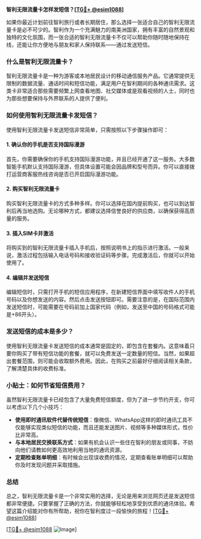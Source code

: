 **智利无限流量卡怎样发短信？[[TG💪+ @esim1088](https://t.me/s/esim1088)]**

如果你最近计划前往智利旅行或者长期居住，那么选择一张适合自己的智利无限流量卡是必不可少的。智利作为一个充满魅力的南美洲国家，拥有丰富的自然景观和独特的文化氛围，而一张合适的智利无限流量卡不仅可以帮助你随时随地保持在线，还能让你方便地与朋友和家人保持联系——通过发送短信。

### 什么是智利无限流量卡？

智利无限流量卡是一种为游客或本地居民设计的移动通信服务产品。它通常提供无限制的数据流量、通话时间和短信功能，满足用户在智利期间的各种通讯需求。这类卡非常适合那些需要频繁上网查看地图、社交媒体或是观看视频的人士，同时也为那些想要保持与外界联系的人提供了便利。

### 如何使用智利无限流量卡发短信？

使用智利无限流量卡发送短信非常简单，只需按照以下步骤操作即可：

#### 1. 确认你的手机是否支持国际漫游

首先，你需要确保你的手机支持国际漫游功能，并且已经开通了这一服务。大多数智能手机默认支持国际漫游，但具体设置可能会因品牌和型号而异。你可以直接拨打运营商客服热线咨询是否已开启国际漫游功能。

#### 2. 购买智利无限流量卡

购买智利无限流量卡的方式多种多样。你可以选择在国内提前购买，也可以到达智利后再当地选购。无论哪种方式，都建议选择信誉良好的供应商，以确保获得高质量的服务。

#### 3. 插入SIM卡并激活

将购买到的智利无限流量卡插入手机后，按照说明书上的指示进行激活。一般来说，激活过程包括输入电话号码和接收验证码等步骤。完成激活后，你就可以开始使用了。

#### 4. 编辑并发送短信

编辑短信时，只需打开手机的短信应用程序，在新建短信界面中填写收件人的手机号码以及你想发送的内容。然后点击发送按钮即可。需要注意的是，在国际范围内发送短信时，可能需要在号码前加上国家代码（例如，发送至中国的号码格式可能是+86开头）。

### 发送短信的成本是多少？

使用智利无限流量卡发送短信的成本通常是固定的，即包含在套餐内。这意味着只要你购买了带有短信功能的套餐，就可以免费发送一定数量的短信。当然，如果超出套餐范围，则可能会收取额外费用。因此，在购买之前最好仔细阅读相关条款，了解清楚具体的收费标准。

### 小贴士：如何节省短信费用？

虽然智利无限流量卡已经包含了大量免费短信额度，但为了进一步节约开支，你可以考虑以下几个小技巧：

- **使用即时通讯软件代替传统短信**：像微信、WhatsApp这样的即时通讯工具不仅能够实现类似短信的功能，而且还能发送图片、视频等多种媒体形式，性价比非常高。
- **与本地居民交换联系方式**：如果有机会认识一些住在智利的朋友或同事，不妨向他们请教如何更高效地利用当地的通讯资源。
- **定期检查账单明细**：有时候会出现误收费的情况，定期查看账单明细可以帮助你及时发现问题并采取措施。

### 总结

总之，智利无限流量卡是一个非常实用的选择，无论是用来浏览网页还是发送短信都非常便捷。只要掌握了正确的方法，你就能够轻松地享受到优质的通讯体验。希望这篇介绍能对你有所帮助，祝你在智利度过一段愉快的旅程！[[TG💪+ @esim1088](https://t.me/s/esim1088)]

[[TG💪+ @esim1088](https://t.me/s/esim1088) ![Image](https://i.postimg.cc/4NQfJmqS/Snipaste-2025-05-13-00-14-12.png)]